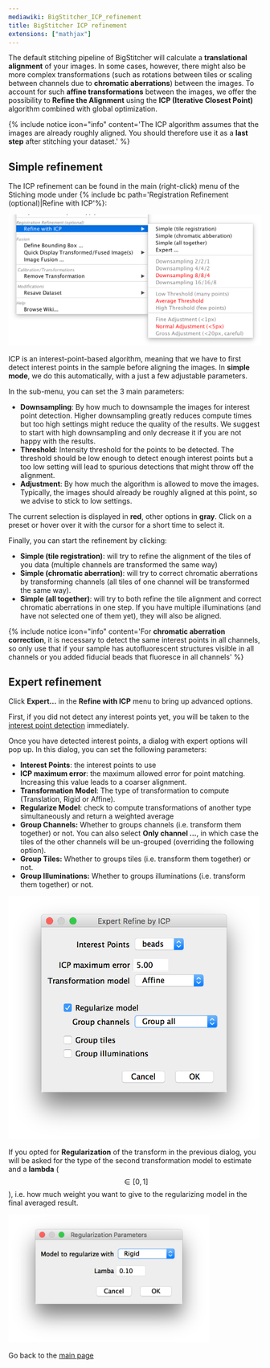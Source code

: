 ```yaml
---
mediawiki: BigStitcher_ICP_refinement
title: BigStitcher ICP refinement
extensions: ["mathjax"]
---
```


The default stitching pipeline of BigStitcher will calculate a **translational alignment** of your images. In some cases, however, there might also be more complex transformations (such as rotations between tiles or scaling between channels due to **chromatic aberrations**) between the images. To account for such **affine transformations** between the images, we offer the possibility to **Refine the Alignment** using the **ICP (Iterative Closest Point)** algorithm combined with global optimization.

{% include notice icon="info" content='The ICP algorithm assumes that the images are already roughly aligned. You should therefore use it as a **last step** after stitching your dataset.' %}

## Simple refinement

The ICP refinement can be found in the main (right-click) menu of the Stiching mode under {% include bc path='Registration Refinement (optional)|Refine with ICP'%}:

<img src="/media/plugins/bigstitcher/bigstitcher-icp-01.png" width="700"/>

ICP is an interest-point-based algorithm, meaning that we have to first detect interest points in the sample before aligning the images. In **simple mode**, we do this automatically, with a just a few adjustable parameters.

In the sub-menu, you can set the 3 main parameters:

-   **Downsampling**: By how much to downsample the images for interest point detection. Higher downsampling greatly reduces compute times but too high settings might reduce the quality of the results. We suggest to start with high downsampling and only decrease it if you are not happy with the results.
-   **Threshold**: Intensity threshold for the points to be detected. The threshold should be low enough to detect enough interest points but a too low setting will lead to spurious detections that might throw off the alignment.
-   **Adjustment**: By how much the algorithm is allowed to move the images. Typically, the images should already be roughly aligned at this point, so we advise to stick to low settings.

The current selection is displayed in **red**, other options in **gray**. Click on a preset or hover over it with the cursor for a short time to select it.

Finally, you can start the refinement by clicking:

-   **Simple (tile registration)**: will try to refine the alignment of the tiles of you data (multiple channels are transformed the same way)
-   **Simple (chromatic aberration)**: will try to correct chromatic aberrations by transforming channels (all tiles of one channel will be transformed the same way).
-   **Simple (all together)**: will try to both refine the tile alignment and correct chromatic aberrations in one step. If you have multiple illuminations (and have not selected one of them yet), they will also be aligned.

{% include notice icon="info" content='For **chromatic aberration correction**, it is necessary to detect the same interest points in all channels, so only use that if your sample has autofluorescent structures visible in all channels or you added fiducial beads that fluoresce in all channels' %}

## Expert refinement

Click **Expert...** in the **Refine with ICP** menu to bring up advanced options.

First, if you did not detect any interest points yet, you will be taken to the [interest point detection](/plugins/bigstitcher/interest-points) immediately.

Once you have detected interest points, a dialog with expert options will pop up. In this dialog, you can set the following parameters:

-   **Interest Points**: the interest points to use
-   **ICP maximum error**: the maximum allowed error for point matching. Increasing this value leads to a coarser alignment.
-   **Transformation Model**: The type of transformation to compute (Translation, Rigid or Affine).
-   **Regularize Model**: check to compute transformations of another type simultaneously and return a weighted average
-   **Group Channels:** Whether to groups channels (i.e. transform them together) or not. You can also select **Only channel ...**, in which case the tiles of the other channels will be un-grouped (overriding the following option).
-   **Group Tiles:** Whether to groups tiles (i.e. transform them together) or not.
-   **Group Illuminations:** Whether to groups illuminations (i.e. transform them together) or not.

<img src="/media/plugins/bigstitcher/bigstitcher-icp-02.png" width="500"/>

If you opted for **Regularization** of the transform in the previous dialog, you will be asked for the type of the second transformation model to estimate and a **lambda** ($$\in[0,1]$$), i.e. how much weight you want to give to the regularizing model in the final averaged result.

<img src="/media/plugins/bigstitcher/bigstitcher-regularize-model.png" width="400"/>

Go back to the [main page](/plugins/bigstitcher#documentation)
